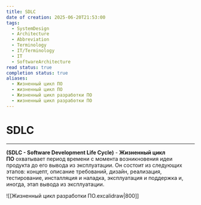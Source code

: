 ```yaml
---
title: SDLC
date of creation: 2025-06-20T21:53:00
tags:
  - SystemDesign
  - Architecture
  - Abbreviation
  - Terminology
  - IT/Terminology
  - IT
  - SoftwareArchitecture
read status: true
completion status: true
aliases:
  - Жизненный цикл ПО
  - жизненный цикл ПО
  - Жизненный цикл разработки ПО
  - жизненный цикл разработки ПО
---
```

# SDLC
---

**(SDLC - Software Development Life Cycle)** - **Жизненный цикл ПО** охватывает период времени с момента возникновения идеи продукта до его вывода из эксплуатации. Он состоит из следующих этапов: концепт, описание требований, дизайн, реализация, тестирование, инсталляция и наладка, эксплуатация и поддержка и, иногда, этап вывода из эксплуатации.

![[Жизненный цикл разработки ПО.excalidraw|800]]
